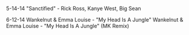 5-14-14
  "Sanctified" - Rick Ross, Kanye West, Big Sean

6-12-14
  Wankelnut & Emma Louise - "My Head Is A Jungle"
  Wankelnut & Emma Louise - "My Head Is A Jungle" (MK Remix)
